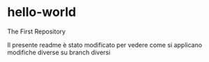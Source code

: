 # hello-world
The First Repository

Il presente readme è stato modificato per vedere come si applicano modifiche diverse su branch diversi
